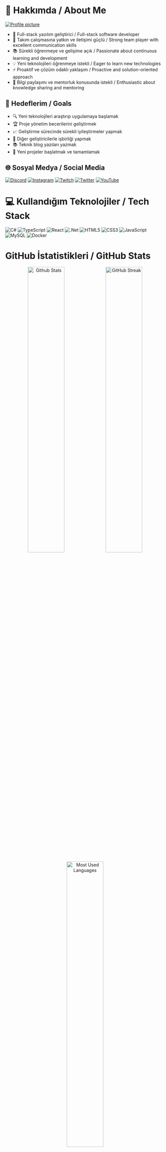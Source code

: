 # 💫 Hakkımda / About Me

[![Profile picture](https://avatars.githubusercontent.com/u/108727601)](https://github.com/emirdnz)

- 🚀 Full-stack yazılım geliştirici / Full-stack software developer
- 👥 Takım çalışmasına yatkın ve iletişimi güçlü / Strong team player with excellent communication skills
- 📚 Sürekli öğrenmeye ve gelişime açık / Passionate about continuous learning and development
- 💡 Yeni teknolojileri öğrenmeye istekli / Eager to learn new technologies
- ⚡ Proaktif ve çözüm odaklı yaklaşım / Proactive and solution-oriented approach
- 🤝 Bilgi paylaşımı ve mentorluk konusunda istekli / Enthusiastic about knowledge sharing and mentoring

## 🎯 Hedeflerim / Goals
- 🔍 Yeni teknolojileri araştırıp uygulamaya başlamak
- 🏆 Proje yönetim becerilerini geliştirmek
- 📈 Geliştirme sürecinde sürekli iyileştirmeler yapmak
- 🤝 Diğer geliştiricilerle işbirliği yapmak
- 📚 Teknik blog yazıları yazmak
- 🎯 Yeni projeler başlatmak ve tamamlamak

## 🌐 Sosyal Medya / Social Media
[![Discord](https://img.shields.io/badge/Discord-%237289DA.svg?logo=discord&logoColor=white)](https://discord.gg/y68R7arX) 
[![Instagram](https://img.shields.io/badge/Instagram-%23E4405F.svg?logo=Instagram&logoColor=white)](https://instagram.com/polegut/) 
[![Twitch](https://img.shields.io/badge/Twitch-%239146FF.svg?logo=Twitch&logoColor=white)](https://twitch.tv/polegut) 
[![Twitter](https://img.shields.io/badge/Twitter-%231DA1F2.svg?logo=Twitter&logoColor=white)](https://twitter.com/polegut) 
[![YouTube](https://img.shields.io/badge/YouTube-%23FF0000.svg?logo=YouTube&logoColor=white)](https://youtube.com/channel/UCHrgDXcBzj-zxO_zueRr1rg)

# 💻 Kullandığım Teknolojiler / Tech Stack
![C#](https://img.shields.io/badge/c%23-%23239120.svg?style=for-the-badge&logo=c-sharp&logoColor=white) 
![TypeScript](https://img.shields.io/badge/typescript-%23007ACC.svg?style=for-the-badge&logo=typescript&logoColor=white) 
![React](https://img.shields.io/badge/react-%2320232a.svg?style=for-the-badge&logo=react&logoColor=%2361DAFB)
![.Net](https://img.shields.io/badge/.NET-5C2D91?style=for-the-badge&logo=.net&logoColor=white)
![HTML5](https://img.shields.io/badge/html5-%23E34F26.svg?style=for-the-badge&logo=html5&logoColor=white) 
![CSS3](https://img.shields.io/badge/css3-%231572B6.svg?style=for-the-badge&logo=css3&logoColor=white)
![JavaScript](https://img.shields.io/badge/javascript-%23323330.svg?style=for-the-badge&logo=javascript&logoColor=%23F7DF1E)
![MySQL](https://img.shields.io/badge/mysql-%2300f.svg?style=for-the-badge&logo=mysql&logoColor=white)
![Docker](https://img.shields.io/badge/docker-%230db7ed.svg?style=for-the-badge&logo=docker&logoColor=white)

# GitHub İstatistikleri / GitHub Stats
<div align="center">
  <img src="https://github-readme-stats.vercel.app/api?username=emirdnz&theme=dark&hide_border=true&include_all_commits=true&count_private=true" width="48%" alt="Github Stats"/>
  <img src="https://github-readme-streak-stats.herokuapp.com/?user=emirdnz&theme=dark&hide_border=true" width="48%" alt="GitHub Streak"/>
  <img src="https://github-readme-stats.vercel.app/api/top-langs/?username=emirdnz&theme=dark&hide_border=true&include_all_commits=true&count_private=true&layout=compact" width="48%" alt="Most Used Languages"/>
</div>

## Beceriler / Skills
### Frontend
- React.js
- TypeScript
- HTML5
- CSS3
- JavaScript
- Responsive Design

### Backend
- .NET
- C#
- SQL Server
- RESTful APIs
- Docker
- Clean Architecture

### DevOps & Tools
- Git
- Docker
- Visual Studio
- Visual Studio Code
- Postman
- Figma

## Projelerim / My Projects
### Mevcut Projeler / Current Projects
<table cellpadding="0" cellspacing="0" width="100%">
  <tr>
    <td width="50%" valign="top"
        style="background:linear-gradient(135deg,#232526 0%,#414345 100%);
               border:1px solid #30363d;
               border-radius:20px;
               padding:36px 32px;
               margin:0 8px 36px 0;
               box-shadow:0 6px 32px #00000044;">
      <div style="display:flex; align-items:center; gap:16px; margin-bottom:16px;">
        <img src="https://img.icons8.com/ios-filled/40/ffffff/bus.png" alt="Bus Icon"/>
        <span style="color:#fff;
                     font-size:1.6em;
                     font-weight:900;
                     letter-spacing:1px;
                     font-family:Segoe UI,Arial,sans-serif;">
          BUS-TICKET-SYSTEM
        </span>
      </div>
      <hr style="border:0; border-top:2px solid #fff; margin:8px 0 16px 0;">
      <div style="color:#b3bfc9;
                  font-size:1.13em;
                  margin-bottom:8px;
                  font-weight:500;">
        Otobüs biletlerini çevrimiçi satma, rezervasyonları yönetme ve yolcu bilgilerini takip etme platformu.
      </div>
      <div style="color:#b3bfc9;
                  font-size:1.13em;
                  margin-bottom:22px;
                  font-weight:500;">
        Online bus ticket sales, reservation management, and passenger tracking platform.
      </div>
      <div style="margin-bottom:18px; display:flex; gap:6px; flex-wrap:wrap;">
        <img src="https://img.shields.io/badge/React-20232A?style=for-the-badge&logo=react&logoColor=61DAFB"
             alt="React Badge"/>
        <img src="https://img.shields.io/badge/TypeScript-007ACC?style=for-the-badge&logo=typescript&logoColor=white"
             alt="TypeScript Badge"/>
        <img src="https://img.shields.io/badge/.NET-512BD4?style=for-the-badge&logo=dotnet&logoColor=white"
             alt=".NET Badge"/>
        <img src="https://img.shields.io/badge/SQL%20Server-CC2927?style=for-the-badge&logo=microsoft-sql-server&logoColor=white"
             alt="SQL Server Badge"/>
      </div>
      <div>
        <span style="background:#21262d;
                     border-radius:8px;
                     padding:6px 16px;
                     color:#7ee787;
                     font-size:1.08em;
                     font-weight:700;
                     letter-spacing:0.5px;">
          📅 30.03.2026
          <span style="color:#b3bfc9;
                       font-size:0.95em;
                       margin-left:8px;">
            | Tahmini Bitiş / Estimated Finish
          </span>
        </span>
        <div style="margin-top:12px;">
          <img src="https://img.shields.io/badge/Development-grey?style=flat&logo=github"
               alt="Development Badge" style="margin:3px;"/>
          <img src="https://img.shields.io/badge/Yapım%20Aşamasında-007bff?style=flat&logo=github&logoColor=white"
               alt="Yapım Aşamasında Badge" style="margin:3px;"/>
        </div>
      </div>
    </td>
    <td width="50%" valign="top"
        style="background:linear-gradient(135deg,#232526 0%,#414345 100%);
               border:1px solid #30363d;
               border-radius:20px;
               padding:36px 32px;
               margin:0 0 36px 8px;
               box-shadow:0 6px 32px #00000044;">
      <div style="display:flex; align-items:center; gap:16px; margin-bottom:16px;">
        <img src="https://img.icons8.com/ios-filled/40/ffffff/bank.png" alt="bank icon"/>
        <span style="color:#fff;
                     font-size:1.6em;
                     font-weight:900;
                     letter-spacing:1px;
                     font-family:Segoe UI,Arial,sans-serif;">
          BANK-SYSTEM
        </span>
      </div>
      <hr style="border:0; border-top:2px solid #fff; margin:8px 0 16px 0;">
      <div style="color:#b3bfc9;
                  font-size:1.13em;
                  margin-bottom:8px;
                  font-weight:500;">
        Hesap açma, bakiye sorgulama, para yatırma/çekme ve müşteri işlemlerini yöneten temel bankacılık modülü.
      </div>
      <div style="color:#b3bfc9;
                  font-size:1.13em;
                  margin-bottom:22px;
                  font-weight:500;">
        Basic banking module for account opening, balance inquiry, deposit/withdrawal, and customer operations.
      </div>
      <div style="margin-bottom:18px; display:flex; gap:6px; flex-wrap:wrap;">
        <img src="https://img.shields.io/badge/React-20232A?style=for-the-badge&logo=react&logoColor=61DAFB"
             alt="React Badge"/>
        <img src="https://img.shields.io/badge/TypeScript-007ACC?style=for-the-badge&logo=typescript&logoColor=white"
             alt="TypeScript Badge"/>
        <img src="https://img.shields.io/badge/.NET-512BD4?style=for-the-badge&logo=dotnet&logoColor=white"
             alt=".NET Badge"/>
        <img src="https://img.shields.io/badge/SQL%20Server-CC2927?style=for-the-badge&logo=microsoft-sql-server&logoColor=white"
             alt="SQL Server Badge"/>
      </div>
      <div>
        <span style="background:#21262d;
                     border-radius:8px;
                     padding:6px 16px;
                     color:#7ee787;
                     font-size:1.08em;
                     font-weight:700;
                     letter-spacing:0.5px;">
          📅 30.03.2026
          <span style="color:#b3bfc9;
                       font-size:0.95em;
                       margin-left:8px;">
            | Tahmini Bitiş / Estimated Finish
          </span>
        </span>
        <div style="margin-top:12px;">
          <img src="https://img.shields.io/badge/Development-grey?style=flat&logo=github"
               alt="Development Badge" style="margin:3px;"/>
          <img src="https://img.shields.io/badge/In%20Progress-007bff?style=flat&logo=github&logoColor=white"
               alt="In Progress Badge" style="margin:3px;"/>
        </div>
      </div>
    </td>
  </tr>
</table>

